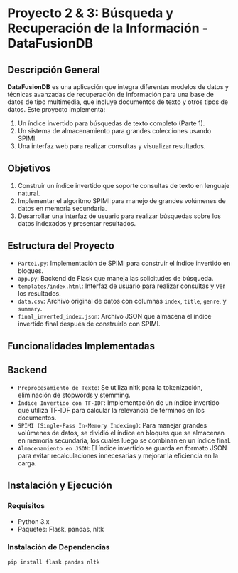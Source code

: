 # Proyecto 2 & 3: Búsqueda y Recuperación de la Información - DataFusionDB

## Descripción General
**DataFusionDB** es una aplicación que integra diferentes modelos de datos y técnicas avanzadas de recuperación de información para una base de datos de tipo multimedia, que incluye documentos de texto y otros tipos de datos. Este proyecto implementa:
1. Un índice invertido para búsquedas de texto completo (Parte 1).
2. Un sistema de almacenamiento para grandes colecciones usando SPIMI.
3. Una interfaz web para realizar consultas y visualizar resultados.

## Objetivos
1. Construir un índice invertido que soporte consultas de texto en lenguaje natural.
2. Implementar el algoritmo SPIMI para manejo de grandes volúmenes de datos en memoria secundaria.
3. Desarrollar una interfaz de usuario para realizar búsquedas sobre los datos indexados y presentar resultados.

## Estructura del Proyecto
- `Parte1.py`: Implementación de SPIMI para construir el índice invertido en bloques.
- `app.py`: Backend de Flask que maneja las solicitudes de búsqueda.
- `templates/index.html`: Interfaz de usuario para realizar consultas y ver los resultados.
- `data.csv`: Archivo original de datos con columnas `index`, `title`, `genre`, y `summary`.
- `final_inverted_index.json`: Archivo JSON que almacena el índice invertido final después de construirlo con SPIMI.

## Funcionalidades Implementadas
## Backend
- `Preprocesamiento de Texto`: Se utiliza nltk para la tokenización, eliminación de stopwords y stemming.
- `Índice Invertido con TF-IDF`: Implementación de un índice invertido que utiliza TF-IDF para calcular la relevancia de términos en los documentos.
- `SPIMI (Single-Pass In-Memory Indexing)`: Para manejar grandes volúmenes de datos, se dividió el índice en bloques que se almacenan en memoria secundaria, los cuales luego se combinan en un índice final.
- `Almacenamiento en JSON`: El índice invertido se guarda en formato JSON para evitar recalculaciones innecesarias y mejorar la eficiencia en la carga.

## Instalación y Ejecución
### Requisitos
- Python 3.x
- Paquetes: Flask, pandas, nltk

### Instalación de Dependencias
```bash
pip install flask pandas nltk
